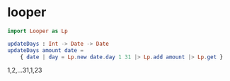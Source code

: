 # looper

```elm
import Looper as Lp

updateDays : Int -> Date -> Date
updateDays amount date =
    { date | day = Lp.new date.day 1 31 |> Lp.add amount |> Lp.get }
```

1,2,...31,1,23


